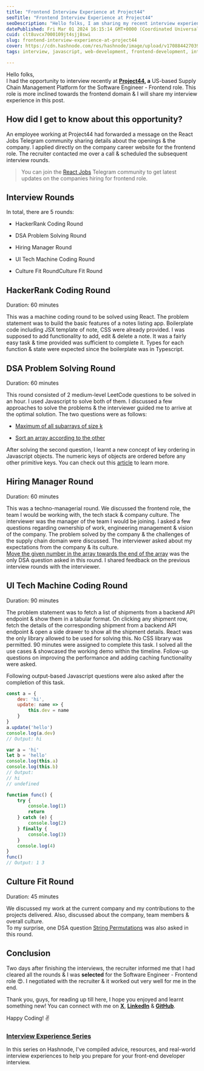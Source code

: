 ```yaml
---
title: "Frontend Interview Experience at Project44"
seoTitle: "Frontend Interview Experience at Project44"
seoDescription: "Hello folks, I am sharing my recent interview experience for the role of Software Development Engineer - Frontend at Project44"
datePublished: Fri Mar 01 2024 16:15:14 GMT+0000 (Coordinated Universal Time)
cuid: clt8uvcx7000109jt4sjj8swi
slug: frontend-interview-experience-at-project44
cover: https://cdn.hashnode.com/res/hashnode/image/upload/v1708844270394/2fe83539-5cc3-4c03-8293-f78b206bf5a6.png
tags: interview, javascript, web-development, frontend-development, interview-questions, dsa

---
```


Hello folks,  
I had the opportunity to interview recently at [**Project44**](https://www.linkedin.com/company/project-44/)**, a** US-based Supply Chain Management Platform for the Software Engineer - Frontend role. This role is more inclined towards the frontend domain & I will share my interview experience in this post.

## **How did I get to know about this opportunity?**

An employee working at Project44 had forwarded a message on the React Jobs Telegram community sharing details about the openings & the company. I applied directly on the company career website for the frontend role. The recruiter contacted me over a call & scheduled the subsequent interview rounds.

> You can join the [React Jobs](https://t.me/+bqxWcFlaZ4FkYWE1) Telegram community to get latest updates on the companies hiring for frontend role.

## **Interview Rounds**

In total, there are 5 rounds:

* HackerRank Coding Round
    
* DSA Problem Solving Round
    
* Hiring Manager Round
    
* UI Tech Machine Coding Round
    
* Culture Fit RoundCulture Fit Round
    

## HackerRank Coding Round

Duration: 60 minutes

This was a machine coding round to be solved using React. The problem statement was to build the basic features of a notes listing app. Boilerplate code including JSX template of note, CSS were already provided. I was supposed to add functionality to add, edit & delete a note. It was a fairly easy task & time provided was sufficient to complete it. Types for each function & state were expected since the boilerplate was in Typescript.

## DSA Problem Solving Round

Duration: 60 minutes

This round consisted of 2 medium-level LeetCode questions to be solved in an hour. I used Javascript to solve both of them. I discussed a few approaches to solve the problems & the interviewer guided me to arrive at the optimal solution. The two questions were as follows:

* [Maximum of all subarrays of size k](https://www.geeksforgeeks.org/sliding-window-maximum-maximum-of-all-subarrays-of-size-k/)
    
* [Sort an array according to the other](https://www.geeksforgeeks.org/sort-array-according-order-defined-another-array/)
    

After solving the second question, I learnt a new concept of key ordering in Javascript objects. The numeric keys of objects are ordered before any other primitive keys. You can check out this [article](https://dev.to/frehner/the-order-of-js-object-keys-458d) to learn more.

## Hiring Manager Round

Duration: 60 minutes

This was a techno-managerial round. We discussed the frontend role, the team I would be working with, the tech stack & company culture. The interviewer was the manager of the team I would be joining. I asked a few questions regarding ownership of work, engineering management & vision of the company. The problem solved by the company & the challenges of the supply chain domain were discussed. The interviewer asked about my expectations from the company & its culture.  
[Move the given number in the array towards the end of the array](https://www.geeksforgeeks.org/move-all-values-equal-to-k-to-the-end-of-the-array/) was the only DSA question asked in this round. I shared feedback on the previous interview rounds with the interviewer.

## UI Tech Machine Coding Round

Duration: 90 minutes

The problem statement was to fetch a list of shipments from a backend API endpoint & show them in a tabular format. On clicking any shipment row, fetch the details of the corresponding shipment from a backend API endpoint & open a side drawer to show all the shipment details. React was the only library allowed to be used for solving this. No CSS library was permitted. 90 minutes were assigned to complete this task. I solved all the use cases & showcased the working demo within the timeline. Follow-up questions on improving the performance and adding caching functionality were asked.

Following output-based Javascript questions were also asked after the completion of this task.

```javascript
const a = {
    dev: 'hi',
    update: name => {
        this.dev = name
    }
}
a.update('hello')
console.log(a.dev)
// Output: hi
```

```javascript
var a = 'hi'
let b = 'hello'
console.log(this.a)
console.log(this.b)
// Output:
// hi 
// undefined
```

```javascript
function func() {
    try {
        console.log(1)
        return
    } catch (e) {
        console.log(2)
    } finally {
        console.log(3)
    }
    console.log(4)
}
func()
// Output: 1 3
```

## Culture Fit Round

Duration: 45 minutes

We discussed my work at the current company and my contributions to the projects delivered. Also, discussed about the company, team members & overall culture.  
To my surprise, one DSA question [String Permutations](https://www.geeksforgeeks.org/permute-string-changing-case/) was also asked in this round.

## Conclusion

Two days after finishing the interviews, the recruiter informed me that I had cleared all the rounds & I was **selected** for the Software Engineer - Frontend role 😍. I negotiated with the recruiter & it worked out very well for me in the end.

Thank you, guys, for reading up till here, I hope you enjoyed and learnt something new! You can connect with me on [**X**](https://twitter.com/Jaynil_Gaglani), [**LinkedIn**](https://www.linkedin.com/in/jaynilgaglani/) & [**GitHub**](https://github.com/Jaynil1611).

Happy Coding! ✌️

### [**Interview Experience Series**](https://jaynil-gaglani.hashnode.dev/series/interview-experience)

In this series on Hashnode, I've compiled advice, resources, and real-world interview experiences to help you prepare for your front-end developer interview.